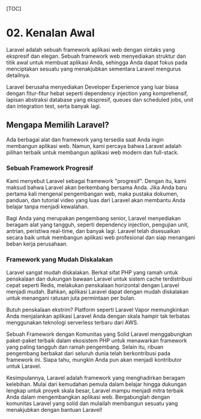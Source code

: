 [TOC]

# <b>02.</b> Kenalan Awal

Laravel adalah sebuah framework aplikasi web dengan sintaks yang ekspresif dan elegan. Sebuah framework web menyediakan struktur dan titik awal untuk membuat aplikasi Anda, sehingga Anda dapat fokus pada menciptakan sesuatu yang menakjubkan sementara Laravel mengurus detailnya.

Laravel berusaha menyediakan Developer Experience yang luar biasa dengan fitur-fitur hebat seperti dependency injection yang komprehensif, lapisan abstraksi database yang ekspresif, queues dan scheduled jobs, unit dan integration test, serta banyak lagi.

## Mengapa Memilih Laravel?
Ada berbagai alat dan framework yang tersedia saat Anda ingin membangun aplikasi web. Namun, kami percaya bahwa Laravel adalah pilihan terbaik untuk membangun aplikasi web modern dan full-stack.

### Sebuah Framework Progresif
Kami menyebut Laravel sebagai framework "progresif". Dengan itu, kami maksud bahwa Laravel akan berkembang bersama Anda. Jika Anda baru pertama kali mengenal pengembangan web, maka pustaka dokumen, panduan, dan tutorial video yang luas dari Laravel akan membantu Anda belajar tanpa menjadi kewalahan.

Bagi Anda yang merupakan pengembang senior, Laravel menyediakan beragam alat yang tangguh, seperti dependency injection, pengujian unit, antrian, peristiwa real-time, dan banyak lagi. Laravel telah disesuaikan secara baik untuk membangun aplikasi web profesional dan siap menangani beban kerja perusahaan.

### Framework yang Mudah Diskalakan
Laravel sangat mudah diskalakan. Berkat sifat PHP yang ramah untuk penskalaan dan dukungan bawaan Laravel untuk sistem cache terdistribusi cepat seperti Redis, melakukan penskalaan horizontal dengan Laravel menjadi mudah. Bahkan, aplikasi Laravel dapat dengan mudah diskalakan untuk menangani ratusan juta permintaan per bulan.

Butuh penskalaan ekstrim? Platform seperti Laravel Vapor memungkinkan Anda menjalankan aplikasi Laravel Anda dengan skala hampir tak terbatas menggunakan teknologi serverless terbaru dari AWS.

Sebuah Framework dengan Komunitas yang Solid
Laravel menggabungkan paket-paket terbaik dalam ekosistem PHP untuk menawarkan framework yang paling tangguh dan ramah pengembang. Selain itu, ribuan pengembang berbakat dari seluruh dunia telah berkontribusi pada framework ini. Siapa tahu, mungkin Anda pun akan menjadi kontributor untuk Laravel.

Kesimpulannya, Laravel adalah framework yang menghadirkan beragam kelebihan. Mulai dari kemudahan pemula dalam belajar hingga dukungan lengkap untuk proyek skala besar, Laravel mampu menjadi mitra terbaik Anda dalam mengembangkan aplikasi web. Bergabunglah dengan komunitas Laravel yang solid dan mulailah membangun sesuatu yang menakjubkan dengan bantuan Laravel!

<!-- [Lanjut ke Pondasi Website...](/basic/anatomi) -->
